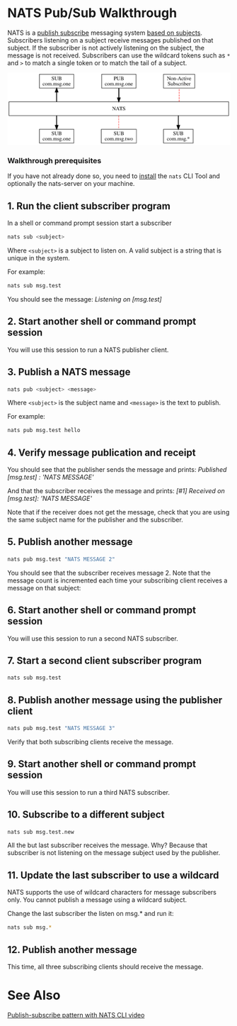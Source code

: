 # NATS Pub/Sub Walkthrough

NATS is a [publish subscribe](../nats-concepts/pubsub.md) messaging system [based on subjects](../nats-concepts/subjects.md). Subscribers listening on a subject receive messages published on that subject. If the subscriber is not actively listening on the subject, the message is not received. Subscribers can use the wildcard tokens such as `*` and `>` to match a single token or to match the tail of a subject.

![](../.gitbook/assets/pubsubtut.svg)

### Walkthrough prerequisites

If you have not already done so, you need to [install](/walkthrough/walkthrough_setup.md) the `nats` CLI Tool and optionally the nats-server on your machine.

## 1. Run the client subscriber program

In a shell or command prompt session start a subscriber

```bash
nats sub <subject>
```

Where `<subject>` is a subject to listen on. A valid subject is a string that is unique in the system.

For example:

```bash
nats sub msg.test
```

You should see the message: _Listening on \[msg.test\]_

## 2. Start another shell or command prompt session

You will use this session to run a NATS publisher client.

## 3. Publish a NATS message

```bash
nats pub <subject> <message>
```

Where `<subject>` is the subject name and `<message>` is the text to publish.

For example:

```bash
nats pub msg.test hello
```

## 4. Verify message publication and receipt

You should see that the publisher sends the message and prints: _Published \[msg.test\] : 'NATS MESSAGE'_

And that the subscriber receives the message and prints: _\[\#1\] Received on \[msg.test\]: 'NATS MESSAGE'_

Note that if the receiver does not get the message, check that you are using the same subject name for the publisher and the subscriber.

## 5. Publish another message

```bash
nats pub msg.test "NATS MESSAGE 2"
```

You should see that the subscriber receives message 2. Note that the message count is incremented each time your subscribing client receives a message on that subject:

## 6. Start another shell or command prompt session

You will use this session to run a second NATS subscriber.

## 7. Start a second client subscriber program

```bash
nats sub msg.test
```

## 8. Publish another message using the publisher client

```bash
nats pub msg.test "NATS MESSAGE 3"
```

Verify that both subscribing clients receive the message.

## 9. Start another shell or command prompt session

You will use this session to run a third NATS subscriber.

## 10. Subscribe to a different subject

```bash
nats sub msg.test.new
```

All the but last subscriber receives the message. Why? Because that subscriber is not listening on the message subject used by the publisher.

## 11. Update the last subscriber to use a wildcard

NATS supports the use of wildcard characters for message subscribers only. You cannot publish a message using a wildcard subject.

Change the last subscriber the listen on msg.\* and run it:

```bash
nats sub msg.*
```

## 12. Publish another message

This time, all three subscribing clients should receive the message.


# See Also

[Publish-subscribe pattern with NATS CLI video](https://www.youtube.com/watch?v=jLTVhP08Tq0)